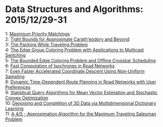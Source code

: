 # Data Structures and Algorithms: 2015/12/29-31  
1: [Maximium Priority Matchings](https://doi.org/10.48550/arXiv.1512.08555)  
2: [Tight Bounds for Approximate Carath\'eodory and Beyond](https://doi.org/10.48550/arXiv.1512.08602)  
3: [The Packing While Traveling Problem](https://doi.org/10.48550/arXiv.1512.08831)  
4: [The Edge Group Coloring Problem with Applications to Multicast Switching](https://doi.org/10.48550/arXiv.1512.08995)  
5: [The Bounded Edge Coloring Problem and Offline Crossbar Scheduling](https://doi.org/10.48550/arXiv.1512.09002)  
6: [Fast Computation of Isochrones in Road Networks](https://doi.org/10.48550/arXiv.1512.09090)  
7: [Even Faster Accelerated Coordinate Descent Using Non-Uniform Sampling](https://doi.org/10.48550/arXiv.1512.09103)  
8: [Dynamic Time-Dependent Route Planning in Road Networks with User  Preferences](https://doi.org/10.48550/arXiv.1512.09132)  
9: [Statistical Query Algorithms for Mean Vector Estimation and Stochastic  Convex Optimization](https://doi.org/10.48550/arXiv.1512.09170)  
10: [Denoising and Completion of 3D Data via Multidimensional Dictionary  Learning](https://doi.org/10.48550/arXiv.1512.09227)  
11: [A $4/5$ - Approximation Algorithm for the Maximum Traveling Salesman  Problem](https://doi.org/10.48550/arXiv.1512.09236)  